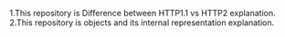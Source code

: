 1.This repository is  Difference between HTTP1.1 vs HTTP2 explanation.
2.This repository is objects and its internal representation explanation.

